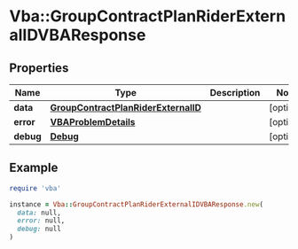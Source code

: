# Vba::GroupContractPlanRiderExternalIDVBAResponse

## Properties

| Name | Type | Description | Notes |
| ---- | ---- | ----------- | ----- |
| **data** | [**GroupContractPlanRiderExternalID**](GroupContractPlanRiderExternalID.md) |  | [optional] |
| **error** | [**VBAProblemDetails**](VBAProblemDetails.md) |  | [optional] |
| **debug** | [**Debug**](Debug.md) |  | [optional] |

## Example

```ruby
require 'vba'

instance = Vba::GroupContractPlanRiderExternalIDVBAResponse.new(
  data: null,
  error: null,
  debug: null
)
```

